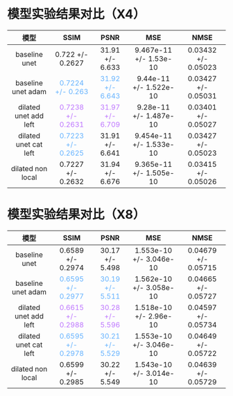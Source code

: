 # 模型实验结果对比（X4）

|模型|SSIM|PSNR|MSE|NMSE|
|:--:|:--:|:--:|:--:|:--:|
|baseline unet|0.722 +/- 0.2627|31.91 +/- 6.633|9.467e-11 +/- 1.53e-10|0.03432 +/- 0.05023|
|baseline unet adam|<font color=#66b3ff>0.7224 +/- 0.263|<font color=#66b3ff>31.92 +/- 6.643|9.44e-11 +/- 1.522e-10|0.03427 +/- 0.05031|
|dilated unet add left|<font color=#be77ff>0.7238 +/- 0.2631|<font color=#be77ff>31.97 +/- 6.709|9.28e-11 +/- 1.487e-10|0.03401 +/- 0.05027|
|dilated unet cat left|<font color=#66b3ff>0.7223 +/- 0.2625|31.91 +/- 6.641|9.454e-11 +/- 1.533e-10|0.03427 +/- 0.05023|
|dilated non local|0.7227 +/- 0.2632|31.94 +/- 6.676 |9.365e-11 +/- 1.505e-10 |0.03415 +/- 0.05026 |
# 模型实验结果对比（X8）
|模型|SSIM|PSNR|MSE|NMSE|
|:--:|:--:|:--:|:--:|:--:|
|baseline unet|0.6589 +/- 0.2974|30.17 +/- 5.498|1.553e-10 +/- 3.046e-10|0.04679 +/- 0.05715|
|baseline unet adam|<font color=#66b3ff>0.6595 +/- 0.2977|<font color=#66b3ff>30.19 +/- 5.511|1.562e-10 +/- 3.058e-10|0.04665 +/- 0.05727|
|dilated unet add left|<font color=#be77ff>0.6615 +/- 0.2988|<font color=#be77ff>30.28 +/- 5.596|1.518e-10 +/- 2.96e-10|0.04597 +/- 0.05734|
|dilated unet cat left|<font color=#66b3ff>0.6595 +/- 0.2978|<font color=#66b3ff>30.21 +/- 5.529|1.553e-10 +/- 3.046e-10|0.04649 +/- 0.05722|
|dilated non local|0.6599 +/- 0.2985|30.22 +/- 5.549 |1.543e-10 +/- 3.014e-10 |0.04639 +/- 0.05729 |